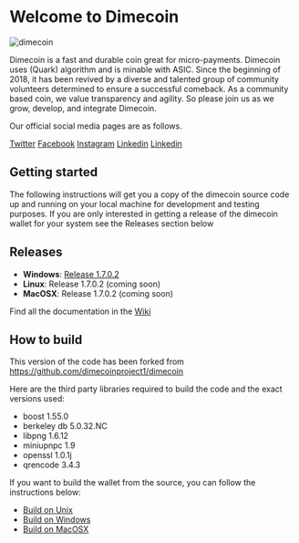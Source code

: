 # Welcome to Dimecoin
![dimecoin](https://avatars1.githubusercontent.com/u/35412734?s=160&v=4)

Dimecoin is a fast and durable coin great for micro-payments. 
Dimecoin uses (Quark) algorithm and is minable with ASIC.
Since the beginning of 2018, it has been revived by a diverse and talented group of community volunteers determined to ensure a successful comeback. 
As a community based coin, we value transparency and agility. 
So please join us as we grow, develop, and integrate Dimecoin.

Our official social media pages are as follows.

<a href="https://www.twitter.com/dimecoin_">Twitter</a>
<a href="https://www.facebook.com/dimecoincommunity">Facebook</a>
<a href="https://www.instagram.com/dimecoin_">Instagram</a>
<a href="https://www.linkedin.com/company/dimecoin1/">Linkedin</a>
<a href="https://www.youtube.com/channel/UCxLM0J9cRw_124wtXIeMzNw">Linkedin</a>

## Getting started
The following instructions will get you a copy of the dimecoin source code up and running on your local machine for development and testing purposes. If you are only interested in getting a release of the dimecoin wallet for your system see the Releases section below

## Releases

* **Windows**: <a href="https://github.com/halfirish83/builds/blob/master/1.7.0.2/Windows/Dimecoin-Qt-1.7.0.2.rar">Release 1.7.0.2</a><br/>
* **Linux**: Release 1.7.0.2 (coming soon)<br/>
* **MacOSX**: Release 1.7.0.2 (coming soon)<br/>

Find all the documentation in the <a href="https://github.com/halfirish83/dimecoin/wiki">Wiki</a>

## How to build
This version of the code has been forked from https://github.com/dimecoinproject1/dimecoin 

Here are the third party libraries required to build the code and the exact versions used:

* boost 1.55.0<br/>
* berkeley db 5.0.32.NC<br/>
* libpng 1.6.12<br/>
* miniupnpc 1.9<br/>
* openssl 1.0.1j<br/>
* qrencode 3.4.3<br/>

If you want to build the wallet from the source, you can follow the instructions below:

* <a href="doc/build-unix.md">Build on Unix</a><br/>
* <a href="doc/build-msw.md">Build on Windows</a><br/>
* <a href="doc/build-osx.md">Build on MacOSX</a><bt/>


